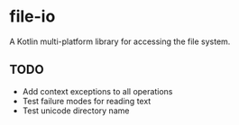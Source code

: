 # file-io

A Kotlin multi-platform library for accessing the file system.

## TODO 

- Add context exceptions to all operations
- Test failure modes for reading text
- Test unicode directory name
